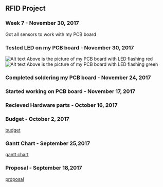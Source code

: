 RFID Project
------------
### Week 7 - November 30, 2017
Got all sensors to work with my PCB board
### Tested LED on my PCB board - November 30, 2017
![Alt text](https://github.com/gurusharma/RFID/blob/master/20171201_130101.jpg?raw=true "PCB Board LED working")
Above is the picture of my PCB board with LED flashing red
![Alt text](https://github.com/gurusharma/RFID/blob/master/20171201_130036.jpg?raw=true "PCB Board LED working")
Above is the picture of my PCB board with LED flashing green


### Completed soldering my PCB board - November 24, 2017

### Started working on PCB board - November 17, 2017

### Recieved Hardware parts - October 16, 2017

### Budget - October 2, 2017
[budget](https://github.com/gurusharma/RFID/blob/master/Guru_budget.xlsx)

### Gantt Chart - September 25,2017
[gantt chart](https://github.com/gurusharma/RFID/blob/master/GuruSharma.mpp)

### Proposal - September 18,2017
[proposal](https://github.com/gurusharma/RFID/blob/master/ProposalContentStudentNameRev02.xlsx)
